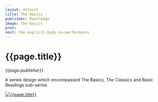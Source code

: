 ```yaml
---
layout: default
title: The Basics
publisher: Routledge
image: the-basics
prev: 
next: the-explicit-body-in-performance
---
```


# {{page.title}}<br />
*{{page.publisher}}*

A series design which encompassed The Basics, The Classics and Basic Readings sub-series

[![{{page.title}}]({{page.image}}.webp "{{page.title}}")]({{page.next}})